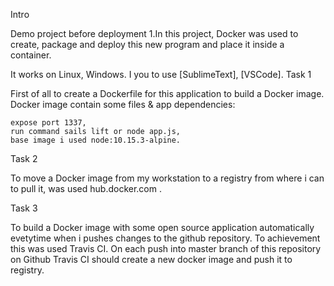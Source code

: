 Intro

Demo project before deployment
1.In this project, Docker was used to create,
package and deploy this new program and place it inside a container.

It works on Linux, Windows. I you to use [SublimeText], [VSCode].
Task 1

First of all to create a Dockerfile for this application to build a Docker image. Docker image contain some files & app dependencies:

    expose port 1337,
    run command sails lift or node app.js,
    base image i used node:10.15.3-alpine.

Task 2

To move a Docker image from my workstation to a registry from where i can to pull it, was used hub.docker.com .

Task 3

To build a Docker image with some open source application automatically evetytime when i pushes changes to the github repository. To achievement this was used Travis CI. On each push into master branch of this repository on Github Travis CI should create a new docker image and push it to registry.
